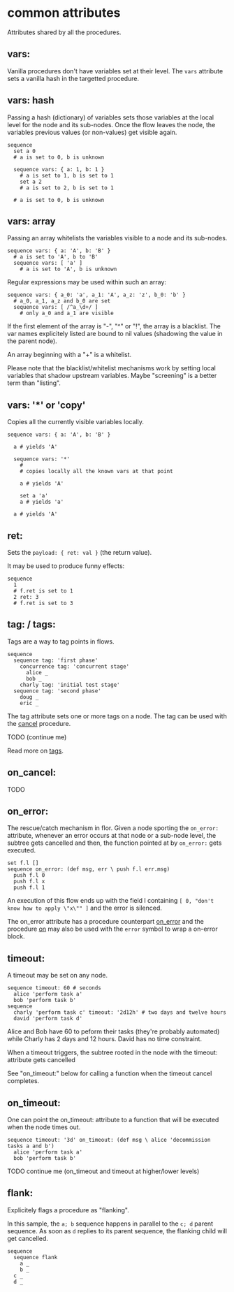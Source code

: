 
# common attributes

Attributes shared by all the procedures.

## vars:

Vanilla procedures don't have variables set at their level. The `vars` attribute sets a vanilla hash in the targetted procedure.

## vars: hash

Passing a hash (dictionary) of variables sets those variables at the local level for the node and its sub-nodes. Once the flow leaves the node, the variables previous values (or non-values) get visible again.

```
sequence
  set a 0
  # a is set to 0, b is unknown

  sequence vars: { a: 1, b: 1 }
    # a is set to 1, b is set to 1
    set a 2
    # a is set to 2, b is set to 1

  # a is set to 0, b is unknown
```

## vars: array

Passing an array whitelists the variables visible to a node and its sub-nodes.

```
sequence vars: { a: 'A', b: 'B' }
  # a is set to 'A', b to 'B'
  sequence vars: [ 'a' ]
    # a is set to 'A', b is unknown
```

Regular expressions may be used within such an array:
```
sequence vars: { a_0: 'a', a_1: 'A', a_z: 'z', b_0: 'b' }
  # a_0, a_1, a_z and b_0 are set
  sequence vars: [ /^a_\d+/ ]
    # only a_0 and a_1 are visible
```

If the first element of the array is "-", "^" or "!", the array is a blacklist. The var names explicitely listed are bound to nil values (shadowing the value in the parent node).

An array beginning with a "+" is a whitelist.

Please note that the blacklist/whitelist mechanisms work by setting local variables that shadow upstream variables. Maybe "screening" is a better term than "listing".

## vars: '*' or 'copy'

Copies all the currently visible variables locally.

```
sequence vars: { a: 'A', b: 'B' }

  a # yields 'A'

  sequence vars: '*'
    #
    # copies locally all the known vars at that point

    a # yields 'A'

    set a 'a'
    a # yields 'a'

  a # yields 'A'
```

## ret:

Sets the `payload: { ret: val }` (the return value).

It may be used to produce funny effects:
```
sequence
  1
  # f.ret is set to 1
  2 ret: 3
  # f.ret is set to 3
```

## tag: / tags:

Tags are a way to tag points in flows.

```
sequence
  sequence tag: 'first phase'
    concurrence tag: 'concurrent stage'
      alice _
      bob _
    charly tag: 'initial test stage'
  sequence tag: 'second phase'
    doug _
    eric _
```

The tag attribute sets one or more tags on a node. The tag can be used with the [cancel](procedures/cancel.md) procedure.

TODO (continue me)

Read more on [tags](tags.md).

## on_cancel:

TODO

## on_error:

The rescue/catch mechanism in flor. Given a node sporting the `on_error:` attribute, whenever an error occurs at that node or a sub-node level, the subtree gets cancelled and then, the function pointed at by `on_error:` gets executed.

```
set f.l []
sequence on_error: (def msg, err \ push f.l err.msg)
  push f.l 0
  push f.l x
  push f.l 1
```
An execution of this flow ends up with the field l containing `[ 0, "don't know how to apply \"x\"" ]` and the error is silenced.

The on_error attribute has a procedure counterpart [on_error](procedures/on_error.md) and the procedure [on](procedures/on.md) may also be used with the `error` symbol to wrap a on-error block.

## timeout:

A timeout may be set on any node.

```
sequence timeout: 60 # seconds
  alice 'perform task a'
  bob 'perform task b'
sequence
  charly 'perform task c' timeout: '2d12h' # two days and twelve hours
  david 'perform task d'
```

Alice and Bob have 60 to peform their tasks (they're probably automated) while Charly has 2 days and 12 hours. David has no time constraint.

When a timeout triggers, the subtree rooted in the node with the timeout: attribute gets cancelled

See "on_timeout:" below for calling a function when the timeout cancel completes.

## on_timeout:

One can point the on_timeout: attribute to a function that will be executed when the node times out.

```
sequence timeout: '3d' on_timeout: (def msg \ alice 'decommission tasks a and b')
  alice 'perform task a'
  bob 'perform task b'
```

TODO continue me (on_timeout and timeout at higher/lower levels)

## flank:

Explicitely flags a procedure as "flanking".

In this sample, the `a; b` sequence happens in parallel to the `c; d` parent sequence. As soon as `d` replies to its parent sequence, the flanking child will get cancelled.

```
sequence
  sequence flank
    a _
    b _
  c _
  d _
```

